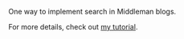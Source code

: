 One way to implement search in Middleman blogs.

For more details, check out [my tutorial](http://designbyjoel.com/blog/2012-11-23-middleman-search/).